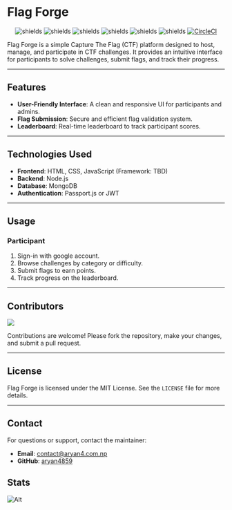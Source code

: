 # Flag Forge

<p align="center"><img src="https://img.shields.io/website?url=https%3A%2F%2Fflagforge.aryan4.com.np&amp;up_message=online&amp;up_color=green&amp;down_message=offline&amp;down_color=red&amp;style=flat&amp;logo=appveyor&amp;logoColor=violet&amp;logoSize=auto&amp;cacheSeconds=3600" alt="shields">
<img src="https://img.shields.io/github/commit-activity/t/aryan4859/flagforge?style=flat&amp;logo=githubactions&amp;logoColor=white&amp;logoSize=auto" alt="shields">
<img src="https://img.shields.io/github/license/aryan4859/flagforge?style=flat&amp;logo=gnuemacs&amp;logoColor=white&amp;logoSize=auto" alt="shields">
<img src="https://img.shields.io/github/contributors/aryan4859/flagforge?style=flat&amp;logo=superuser&amp;logoColor=white&amp;logoSize=auto" alt="shields">
<img src="https://img.shields.io/github/forks/aryan4859/flagforge?style=flat&amp;logo=greasyfork&amp;logoSize=auto" alt="shields">
<img src="https://img.shields.io/github/stars/aryan4859/flagforge?style=flat&amp;logo=github&amp;logoSize=auto" alt="shields"> 
<a href="https://dl.circleci.com/status-badge/redirect/gh/aryan4859/flagForge/tree/main">
        <img src="https://dl.circleci.com/status-badge/img/gh/aryan4859/flagForge/tree/main.svg?style=svg" alt="CircleCI">
    </a>

</p>



Flag Forge is a simple Capture The Flag (CTF) platform designed to host, manage, and participate in CTF challenges. It provides an intuitive interface for participants to solve challenges, submit flags, and track their progress.

---

## Features

- **User-Friendly Interface**: A clean and responsive UI for participants and admins. 
- **Flag Submission**: Secure and efficient flag validation system.
- **Leaderboard**: Real-time leaderboard to track participant scores. 

---

## Technologies Used

- **Frontend**: HTML, CSS, JavaScript (Framework: TBD)
- **Backend**: Node.js
- **Database**: MongoDB
- **Authentication**: Passport.js or JWT

---

## Usage 

### Participant

1. Sign-in with google account.
2. Browse challenges by category or difficulty.
3. Submit flags to earn points.
4. Track progress on the leaderboard.

---

## Contributors

<a href="https://github.com/aryan4859/flagForge/graphs/contributors">
  <img src="https://contrib.rocks/image?repo=aryan4859/flagForge" />
</a>


Contributions are welcome! Please fork the repository, make your changes, and submit a pull request.

---

## License

Flag Forge is licensed under the MIT License. See the `LICENSE` file for more details.

---

## Contact

For questions or support, contact the maintainer:

- **Email**: contact@aryan4.com.np
- **GitHub**: [aryan4859](https://github.com/aryan4859)

## Stats
![Alt](https://repobeats.axiom.co/api/embed/9ef2bc06a806d5a3db1f42f2d177693fee582756.svg "Repobeats analytics image")
